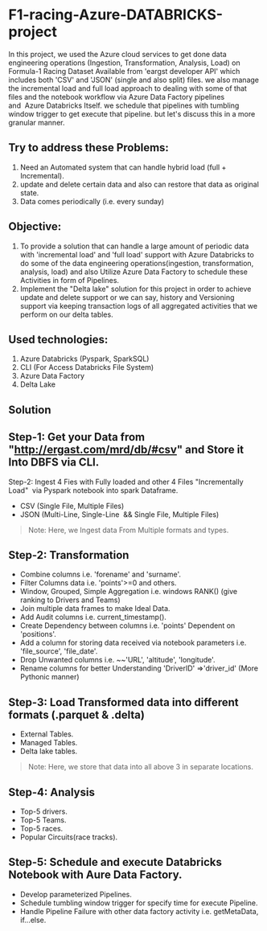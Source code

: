 # F1-racing-Azure-DATABRICKS-project
In this project, we used the Azure cloud services to get done data engineering operations (Ingestion, Transformation, Analysis, Load) on Formula-1 Racing Dataset Available from 'eargst developer API' which includes both 'CSV' and 'JSON' (single and also split) files. we also manage the incremental load and full load approach to dealing with some of that files and the notebook workflow via Azure Data Factory pipelines and  Azure Databricks Itself. we schedule that pipelines with tumbling window trigger to get execute that pipeline. but let's discuss this in a more granular manner.

Try to address these Problems:
----------------------------------
1. Need an Automated system that can handle hybrid load (full + Incremental).
2. update and delete certain data and also can restore that data as original state.
3. Data comes periodically (i.e. every sunday)

Objective:
--------------------
1. To provide a solution that can handle a large amount of periodic data with 'incremental load' and 'full load' support with Azure Databricks to do some of the        data engineering operations(ingestion, transformation, analysis, load) and also Utilize Azure Data Factory to schedule these Activities in form of Pipelines.
2. Implement the "Delta lake" solution for this project in order to achieve update and delete support or we can say, history and Versioning support via keeping        transaction logs of all aggregated activities that we perform on our delta tables.  

Used technologies:
-------------------------
1. Azure Databricks (Pyspark, SparkSQL)
2. CLI (For Access Databricks File System)
3. Azure Data Factory
4. Delta Lake

Solution
---------------
Step-1: Get your Data from "http://ergast.com/mrd/db/#csv" and Store it Into DBFS via CLI.
------------------------------------------------------------------------------------------------------------------------------------
Step-2: Ingest 4 Fies with Fully loaded and other 4 Files "Incrementally Load"  via Pyspark notebook into spark Dataframe.

 * CSV (Single File, Multiple Files)
 * JSON (Multi-Line, Single-Line  && Single File, Multiple Files)

> Note: Here, we Ingest data From Multiple formats and types.

Step-2: Transformation 
------------------------------------------------------------------------------------------------------------------------------------
 * Combine columns i.e. 'forename' and 'surname'.
 * Filter Columns data i.e. 'points'>=0 and others.
 * Window, Grouped, Simple Aggregation i.e. windows RANK() (give ranking to Drivers and Teams)
 * Join multiple data frames to make Ideal Data.
 * Add Audit columns i.e. current_timestamp().
 * Create Dependency between columns i.e. 'points' Dependent on 'positions'.
 * Add a column for storing data received via notebook parameters i.e. 'file_source', 'file_date'.
 * Drop Unwanted columns i.e. ~~'URL', 'altitude', 'longitude'.
 * Rename columns for better Understanding 'DriverID' =>'driver_id' (More Pythonic manner)

Step-3: Load Transformed data into different formats (.parquet & .delta)  
------------------------------------------------------------------------------------------------------------------------------------
 * External Tables.
 * Managed Tables.
 * Delta lake tables.
 
 > Note: Here, we store that data into all above 3 in separate locations.

Step-4: Analysis 
------------------------------------------------------------------------------------------------------------------------------------
 * Top-5 drivers.
 * Top-5 Teams.
 * Top-5 races.
 * Popular Circuits(race tracks).

Step-5: Schedule and execute Databricks Notebook with Aure Data Factory.
------------------------------------------------------------------------------------------------------------------------------------
 * Develop parameterized Pipelines.
 * Schedule tumbling window trigger for specify time for execute Pipeline.
 * Handle Pipeline Failure with other data factory activity i.e. getMetaData, if...else.



